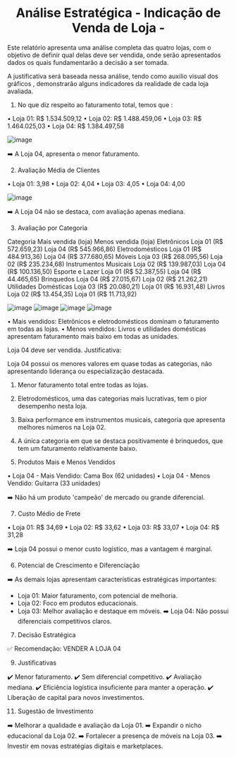 <h1 align="center"> Análise Estratégica  - Indicação de Venda de Loja - </h1> 

Este relatório apresenta uma análise completa das quatro lojas, com o objetivo de definir qual delas deve ser vendida, onde serão apresentados dados os quais fundamentarão a decisão a ser tomada. 

A justificativa será baseada nessa análise, tendo como auxilio visual dos gráficos , demonstrarão alguns indicadores da realidade de cada loja avaliada.

1)	No que diz respeito ao faturamento total, temos que :
   
 • Loja 01: R$ 1.534.509,12
 • Loja 02: R$ 1.488.459,06
 • Loja 03: R$ 1.464.025,03
 • Loja 04: R$ 1.384.497,58

![image](https://github.com/user-attachments/assets/be9992f3-f64b-47fc-b4ad-212d6effa34d)

➡️ A Loja 04, apresenta o menor faturamento.

2) Avaliação Média de Clientes
   
• Loja 01: 3,98
• Loja 02: 4,04
• Loja 03: 4,05
• Loja 04: 4,00

![image](https://github.com/user-attachments/assets/838eb988-1e96-4c81-8b58-071a9df1b2c4)

➡️ A Loja 04 não se destaca, com avaliação apenas mediana.

3. Avaliação por Categoria
   
Categoria	                          Mais vendida (loja)       Menos vendida (loja)
Eletrônicos	                    Loja 01 (R$ 572.659,23)	    Loja 04 (R$ 545.966,86)
Eletrodomésticos	              Loja 01 (R$ 484.913,36)	    Loja 04 (R$ 377.680,65)
Móveis	                       Loja 03 (R$ 268.095,56)      Loja 02 (R$ 235.234,68)
Instrumentos Musicais           Loja 02 (R$ 139.987,03)	    Loja 04 (R$ 100.136,50)
Esporte e Lazer	              Loja 01 (R$ 52.387,55)	    Loja 04 (R$ 44.465,65)
Brinquedos	                    Loja 04 (R$ 27.015,67)    	 Loja 02 (R$ 21.262,21)
Utilidades Domésticas           Loja 03 (R$ 20.080,21)	    Loja 01 (R$ 16.931,48)
Livros	                       Loja 02 (R$ 13.454,35)       Loja 01 (R$ 11.713,92)

![image](https://github.com/user-attachments/assets/fd12c4de-b33e-4e51-a6d8-7f6f674326f8)
![image](https://github.com/user-attachments/assets/d3cd2d38-4de5-4bf8-b790-6d77f5bc4644)
![image](https://github.com/user-attachments/assets/3fd0c0ec-7703-4d3d-9304-1028d23a96f5)
![image](https://github.com/user-attachments/assets/93975818-85b6-4857-bfd4-5b4d757a37d1)


•	Mais vendidos: Eletrônicos e eletrodomésticos dominam o faturamento em todas as lojas.
•	Menos vendidos: Livros e utilidades domésticas apresentam faturamento mais baixo em todas as unidades.

Loja 04 deve ser vendida. Justificativa:

Loja 04 possui os menores valores em quase todas as categorias, não apresentando liderança ou especialização destacada.

1.	Menor faturamento total entre todas as lojas.
2.	Eletrodomésticos, uma das categorias mais lucrativas, tem o pior desempenho nesta loja.
3.	Baixa performance em instrumentos musicais, categoria que apresenta melhores números na Loja 02.
4.	A única categoria em que se destaca positivamente é brinquedos, que tem um faturamento relativamente baixo.

5. Produtos Mais e Menos Vendidos
   
• Loja 04 - Mais Vendido: Cama Box (62 unidades)
• Loja 04 - Menos Vendido: Guitarra (33 unidades)

➡️ Não há um produto 'campeão' de mercado ou grande diferencial.

7.	Custo Médio de Frete
   
• Loja 01: R$ 34,69
• Loja 02: R$ 33,62
• Loja 03: R$ 33,07
• Loja 04: R$ 31,28

➡️ Loja 04 possui o menor custo logístico, mas a vantagem é marginal.

6. Potencial de Crescimento e Diferenciação
   
➡️ As demais lojas apresentam características estratégicas importantes:
- Loja 01: Maior faturamento, com potencial de melhoria.
- Loja 02: Foco em produtos educacionais.
- Loja 03: Melhor avaliação e destaque em móveis.
➡️ Loja 04: Não possui diferenciais competitivos claros.

7. Decisão Estratégica
   
✅ Recomendação: VENDER A LOJA 04

9.	Justificativas
    
✔️ Menor faturamento.
✔️ Sem diferencial competitivo.
✔️ Avaliação mediana.
✔️ Eficiência logística insuficiente para manter a operação.
✔️ Liberação de capital para novos investimentos.

11. Sugestão de Investimento
    
➡️ Melhorar a qualidade e avaliação da Loja 01.
➡️ Expandir o nicho educacional da Loja 02.
➡️ Fortalecer a presença de móveis na Loja 03.
➡️ Investir em novas estratégias digitais e marketplaces.






